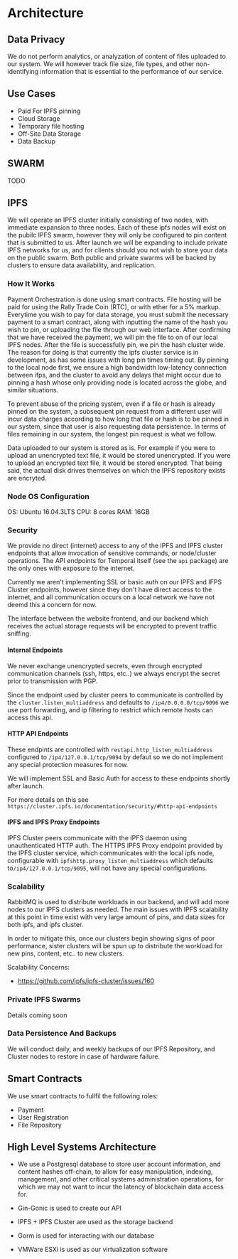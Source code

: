 # Architecture

## Data Privacy

We do not perform analytics, or analyzation of content of files uploaded to our system. We will however track file size, file types, and other non-identifying information that is essential to the performance of our service.

## Use Cases

* Paid For IPFS pinning
* Cloud Storage
* Temporary file hosting
* Off-Site Data Storage
* Data Backup

## SWARM

TODO

## IPFS

We will operate an IPFS cluster initially consisting of two nodes, with immediate expansion to three nodes. Each of these ipfs nodes will exist on the pubilc IPFS swarm, however they will only be configured to pin content that is submitted to us. After launch we will be expanding to include private IPFS networks for us, and for clients should you not wish to store your data on the public swarm. Both public and private swarms will be backed by clusters to ensure data availability, and replication.

### How It Works

Payment Orchestration is done using smart contracts. File hosting will be paid for using the Rally Trade Coin (RTC), or with ether for a 5% markup. Everytime you wish to pay for data storage, you must submit the necessary payment to a smart contract, along with inputting the name of the hash you wish to pin, or uploading the file through our web interface. After confirming that we have received the payment, we will pin the file to on of our local IPFS nodes. After the file is successfully pin, we pin the hash cluster wide. The reason for doing is that currently the ipfs cluster service is in development, as has some issues with long pin times timing out. By pinning to the local node first, we ensure a high bandwidth low-latency connection between ifps, and the cluster to avoid any delays that might occur due to pinning a hash whose only providing node is located across the globe, and similar situations.

To prevent abuse of the pricing system, even if a file or hash is already pinned on the system, a subsequent pin request from a different user will incur data charges according to how long that file or hash is to be pinned in our system, since that user is also requesting data persistence. In terms of files remaining in our system, the longest pin request is what we follow. 

Data uploaded to our system is stored as is. For example if you were to upload an unencrypted text file, it would be stored unencrypted. If you were to upload an encrypted text file, it would be stored encrypted. That being said, the actual disk drives themselves on which the IPFS repository exists are encryted.

### Node OS Configuration

OS: Ubuntu 16.04.3LTS
CPU: 8 cores
RAM: 16GB

### Security

We provide no direct (internet) access to any of the IPFS and IPFS cluster endpoints that allow invocation of sensitive commands, or node/cluster operations. The API endpoints for Temporal itself (see the `api` package) are the only ones with exposure to the internet. 

Currently we aren't implementing SSL or basic auth on our IPFS and IFPS Cluster endpoints, however since they don't have direct access to the internet, and all communication occurs on a local network we have not deemd this a concern for now.

The interface between the website frontend, and our backend which receives the actual storage requests will be encrypted to prevent traffic sniffing.

#### Internal Endpoints

We never exchange unencrypted secrets, even through encrypted communication channels (ssh, https, etc..) we always encrypt the secret prior to transmission with PGP.

Since the endpoint used by cluster peers to communicate is controlled by the `cluster.listen_multiaddress` and defaults to `/ip4/0.0.0.0/tcp/9096` we use port forwarding, and ip filtering to restrict which remote hosts can access this api.

#### HTTP API Endpoints


These endpints are controlled with `restapi.http_listen_multiaddress` configured to `/ip4/127.0.0.1/tcp/9094` by defaut so we do not implement any special protection measures for now.

We will implement SSL and Basic Auth for access to these endpoints shortly after launch.

For more details on this see `https://cluster.ipfs.io/documentation/security/#http-api-endpoints`

#### IPFS and IPFS Proxy Endpoints

IPFS Cluster peers communicate with the IPFS daemon using unauthenticated HTTP auth. The HTTPS IPFS Proxy endpoint provided by the IPFS cluster service, which communicates with the local ipfs node, configurable with `ipfshttp.proxy_listen_multiaddress` which defaults to`/ip4/127.0.0.1/tcp/9095`, will not have any special configurations.

### Scalability

RabbitMQ is used to distribute workloads in our backend, and will add more nodes to our IPFS clusters as needed. The main issues with IPFS scalability at this point in time exist with very large amount of pins, and data sizes for both ipfs, and ipfs cluster. 

In order to mitigate this, once our clusters begin showing signs of poor performance, sister clusters will be spun up to distribute the workload for new pins, content, etc.. to new clusters.


Scalability Concerns:
* https://github.com/ipfs/ipfs-cluster/issues/160

### Private IPFS Swarms

Details coming soon

### Data Persistence And Backups

We will conduct daily, and weekly backups of our IPFS Repository, and Cluster nodes to restore in case of hardware failure.

## Smart Contracts

We use smart contracts to fullfil the following roles:
* Payment
* User Registration
* File Repository


## High Level Systems Architecture

* We use a Postgresql database to store user account information, and content hashes off-chain, to allow for easy manipulation, indexing, management, and other critical systems administration operations, for which we may not want to incur the latency of blockchain data access for.

* Gin-Gonic is used to create our API

* IPFS + IPFS Cluster are used as the storage backend

* Gorm is used for interacting with our database

* VMWare ESXi is used  as our virtualization software